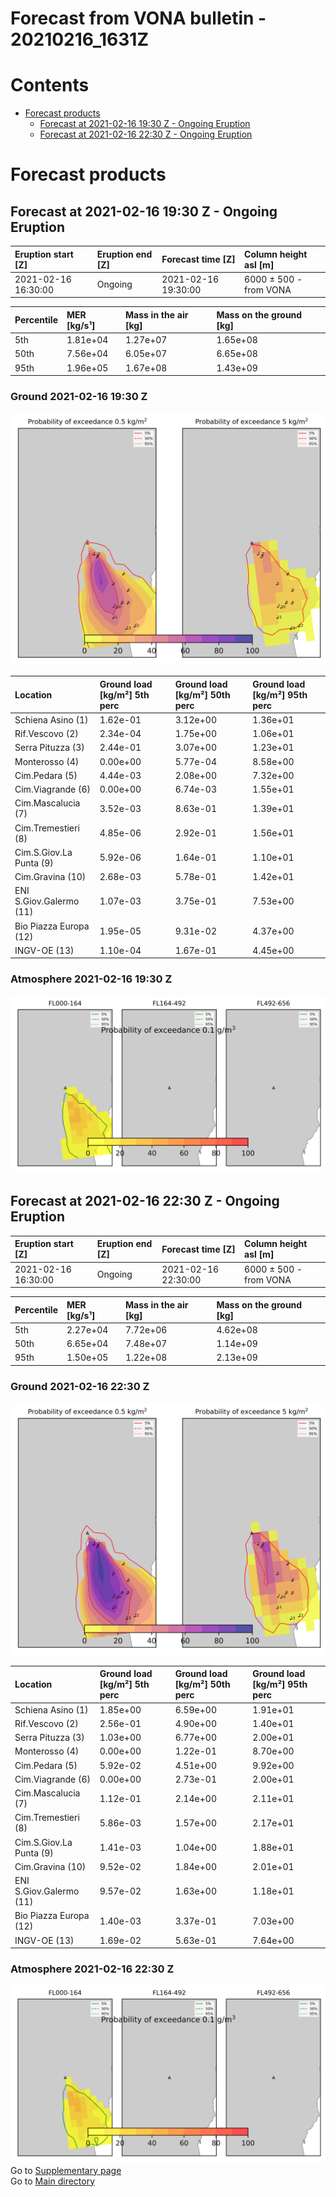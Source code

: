 
Forecast from VONA bulletin - 20210216_1631Z
============================================

Contents
========

* [Forecast products](#forecast-products)
	* [Forecast at 2021-02-16 19:30 Z - Ongoing Eruption](#forecast-at-2021-02-16-1930-z---ongoing-eruption)
	* [Forecast at 2021-02-16 22:30 Z - Ongoing Eruption](#forecast-at-2021-02-16-2230-z---ongoing-eruption)

# Forecast products

## Forecast at 2021-02-16 19:30 Z - Ongoing Eruption
  

|Eruption start [Z]|Eruption end [Z]|Forecast time [Z]|Column height asl [m]|
| :--- | :--- | :--- | :--- |
|2021-02-16 16:30:00|Ongoing|2021-02-16 19:30:00|6000 ± 500 - from VONA|
  
  

|Percentile|MER [kg/s¹]|Mass in the air [kg]|Mass on the ground [kg]|
| :--- | :--- | :--- | :--- |
|5th|1.81e+04|1.27e+07|1.65e+08|
|50th|7.56e+04|6.05e+07|6.65e+08|
|95th|1.96e+05|1.67e+08|1.43e+09|
  

### Ground 2021-02-16 19:30 Z
  
![](./figures/probability_grd_2021_02_16_1930_scenario_1_1.png)  
  
  
  
  
  
  
  
  
  
  
  
  

|Location|Ground load [kg/m²] 5th perc|Ground load [kg/m²] 50th perc|Ground load [kg/m²] 95th perc|
| :--- | :--- | :--- | :--- |
|Schiena Asino (1)|1.62e-01|3.12e+00|1.36e+01|
|Rif.Vescovo (2)|2.34e-04|1.75e+00|1.06e+01|
|Serra Pituzza (3)|2.44e-01|3.07e+00|1.23e+01|
|Monterosso (4)|0.00e+00|5.77e-04|8.58e+00|
|Cim.Pedara (5)|4.44e-03|2.08e+00|7.32e+00|
|Cim.Viagrande (6)|0.00e+00|6.74e-03|1.55e+01|
|Cim.Mascalucia (7)|3.52e-03|8.63e-01|1.39e+01|
|Cim.Tremestieri (8)|4.85e-06|2.92e-01|1.56e+01|
|Cim.S.Giov.La Punta (9)|5.92e-06|1.64e-01|1.10e+01|
|Cim.Gravina (10)|2.68e-03|5.78e-01|1.42e+01|
|ENI S.Giov.Galermo (11)|1.07e-03|3.75e-01|7.53e+00|
|Bio Piazza Europa (12)|1.95e-05|9.31e-02|4.37e+00|
|INGV-OE (13)|1.10e-04|1.67e-01|4.45e+00|
  

### Atmosphere 2021-02-16 19:30 Z
  
![](./figures/probability_air_2021_02_16_1930_scenario_1_conclev_1_1.png)
## Forecast at 2021-02-16 22:30 Z - Ongoing Eruption
  

|Eruption start [Z]|Eruption end [Z]|Forecast time [Z]|Column height asl [m]|
| :--- | :--- | :--- | :--- |
|2021-02-16 16:30:00|Ongoing|2021-02-16 22:30:00|6000 ± 500 - from VONA|
  
  

|Percentile|MER [kg/s¹]|Mass in the air [kg]|Mass on the ground [kg]|
| :--- | :--- | :--- | :--- |
|5th|2.27e+04|7.72e+06|4.62e+08|
|50th|6.65e+04|7.48e+07|1.14e+09|
|95th|1.50e+05|1.22e+08|2.13e+09|
  

### Ground 2021-02-16 22:30 Z
  
![](./figures/probability_grd_2021_02_16_2230_scenario_1_2.png)  
  
  
  
  
  
  
  
  
  
  
  
  

|Location|Ground load [kg/m²] 5th perc|Ground load [kg/m²] 50th perc|Ground load [kg/m²] 95th perc|
| :--- | :--- | :--- | :--- |
|Schiena Asino (1)|1.85e+00|6.59e+00|1.91e+01|
|Rif.Vescovo (2)|2.56e-01|4.90e+00|1.40e+01|
|Serra Pituzza (3)|1.03e+00|6.77e+00|2.00e+01|
|Monterosso (4)|0.00e+00|1.22e-01|8.70e+00|
|Cim.Pedara (5)|5.92e-02|4.51e+00|9.92e+00|
|Cim.Viagrande (6)|0.00e+00|2.73e-01|2.00e+01|
|Cim.Mascalucia (7)|1.12e-01|2.14e+00|2.11e+01|
|Cim.Tremestieri (8)|5.86e-03|1.57e+00|2.17e+01|
|Cim.S.Giov.La Punta (9)|1.41e-03|1.04e+00|1.88e+01|
|Cim.Gravina (10)|9.52e-02|1.84e+00|2.01e+01|
|ENI S.Giov.Galermo (11)|9.57e-02|1.63e+00|1.18e+01|
|Bio Piazza Europa (12)|1.40e-03|3.37e-01|7.03e+00|
|INGV-OE (13)|1.69e-02|5.63e-01|7.64e+00|
  

### Atmosphere 2021-02-16 22:30 Z
  
![](./figures/probability_air_2021_02_16_2230_scenario_1_conclev_1_2.png)  
Go to [Supplementary page](Supplementary_page.md)  
Go to [Main directory](https://github.com/federicapardini/Real_time_ash_forecast)